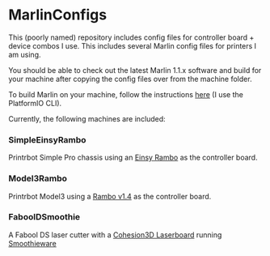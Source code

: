 # MarlinConfigs

This (poorly named) repository includes config files for controller board + device combos I use. This includes several Marlin config files for printers I am using.

You should be able to check out the latest Marlin 1.1.x software and build for your machine after copying the config files over from the machine folder. 

To build Marlin on your machine, follow the instructions [here](http://marlinfw.org/docs/basics/install.html) (I use the PlatformIO CLI). 

Currently, the following machines are included:

### SimpleEinsyRambo

Printrbot Simple Pro chassis using an [Einsy Rambo](https://ultimachine.com/products/einsy-rambo-1-1) as the controller board.

### Model3Rambo

Printrbot Model3 using a [Rambo v1.4](https://ultimachine.com/products/rambo-1-4) as the controller board. 

### FaboolDSmoothie

A Fabool DS laser cutter with a [Cohesion3D Laserboard](https://cohesion3d.com/shop/controllers/cohesion3d-laserboard/) running [Smoothieware](http://www.smoothieware.org)

 